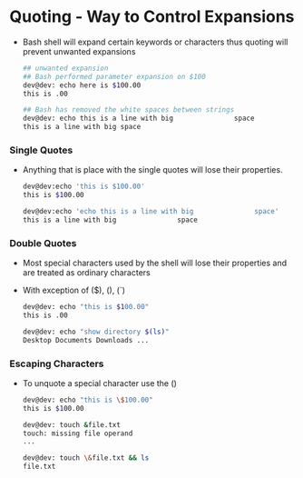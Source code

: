# Quoting - Way to Control Expansions
- Bash shell will expand certain keywords or characters thus quoting will prevent unwanted expansions 
    
    ```bash
    ## unwanted expansion
    ## Bash performed parameter expansion on $100
    dev@dev: echo here is $100.00
    this is .00

    ## Bash has removed the white spaces between strings
    dev@dev: echo this is a line with big               space
    this is a line with big space
    ```

### Single Quotes 
- Anything that is place with the single quotes will lose their properties.

    ```bash
    dev@dev:echo 'this is $100.00'
    this is $100.00

    dev@dev:echo 'echo this is a line with big               space'
    this is a line with big               space
    ```

### Double Quotes 
- Most special characters used by the shell will lose their properties and are treated as ordinary characters
- With exception of ($), (\), (`)

    ```bash
    dev@dev: echo "this is $100.00"
    this is .00

    dev@dev: echo "show directory $(ls)"
    Desktop Documents Downloads ...
    ```

### Escaping Characters
- To unquote a special character use the (\) 
    ```bash
    dev@dev: echo "this is \$100.00"
    this is $100.00

    dev@dev: touch &file.txt
    touch: missing file operand
    ...

    dev@dev: touch \&file.txt && ls
    file.txt
    ```